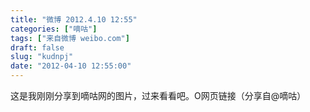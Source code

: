 ```yaml
---
title: "微博 2012.4.10 12:55"
categories: ["嘀咕"]
tags: ["来自微博 weibo.com"]
draft: false
slug: "kudnpj"
date: "2012-04-10 12:55:00"
---
```


<p>这是我刚刚分享到嘀咕网的图片，过来看看吧。O网页链接（分享自@嘀咕） ​​​​</p>
